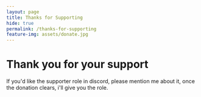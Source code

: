 ```yaml
---
layout: page
title: Thanks for Supporting
hide: true
permalink: /thanks-for-supporting
feature-img: assets/donate.jpg
---
```


# Thank you for your support
If you'd like the supporter role in discord, please mention me about it, once the donation clears, i'll give you the role.